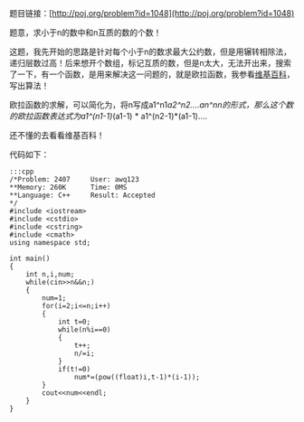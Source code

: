 <!--
.. title: POJ 2407 Relatives C++版
.. slug: poj-2407
.. date: 2013-04-07T08:44:03+08:00
.. tags:
.. link:
.. description:
.. type: text
-->

题目链接：[http://poj.org/problem?id=1048](http://poj.org/problem?id=1048)


题意，求小于n的数中和n互质的数的个数！

这题，我先开始的思路是针对每个小于n的数求最大公约数，但是用辗转相除法，递归层数过高！后来想开个数组，标记互质的数，但是n太大，无法开出来，搜索了一下，有一个函数，是用来解决这一问题的，就是欧拉函数，我参看[维基百科](http://zh.wikipedia.org/wiki/%E6%AC%A7%E6%8B%89%E5%87%BD%E6%95%B0)，写出算法！

欧拉函数的求解，可以简化为，将n写成a1^n1*a2^n2....an^nn的形式，那么这个数的欧拉函数表达式为a1^(n1-1)*(a1-1)  *  a1^(n2-1)*(a1-1)....

还不懂的去看看维基百科！


代码如下：


	:::cpp
	/*Problem: 2407		User: awq123
	**Memory: 260K		Time: 0MS
	**Language: C++		Result: Accepted
	*/
	#include <iostream>
	#include <cstdio>
	#include <cstring>
	#include <cmath>
	using namespace std;

	int main()
	{
		int n,i,num;
		while(cin>>n&&n;)
		{
			num=1;
			for(i=2;i<=n;i++)
			{
				int t=0;
				while(n%i==0)
				{
					t++;
					n/=i;
				}
				if(t!=0)
					num*=(pow((float)i,t-1)*(i-1));
			}
			cout<<num<<endl;
		}
	}
